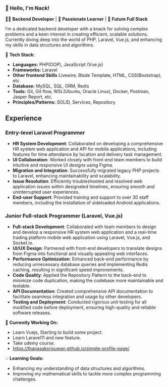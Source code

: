### 👋 Hello, I'm Nack!

👨‍💻 **Backend Developer** | 🌟 **Passionate Learner** | 🚀 **Future Full Stack**

I’m a dedicated backend developer with a knack for solving complex problems and a keen interest in creating efficient, scalable solutions. Currently diving deep into the world of PHP, Laravel, Vue.js, and enhancing my skills in data structures and algorithms.

🔧 **Tech Stack:**
- **Languages:** PHP(OOP), JavaScript (Vue.js)
- **Frameworks:** Laravel
- **Other frontend Skills** Livewire, Blade Template, HTML, CSS(Bootstrap), etc
- **Database:** MySQL, SQL, ORM, Redis
- **Tools:** Git, Git flow, WSL(Ubuntu, Oracle Linux), Docker, Postman, Jasper Report, etc.
- **Principles/Patterns:** SOLID, Services, Repository

## Experience

### Entry-level Laravel Programmer
- **HR System Development**: Collaborated on developing a comprehensive HR system web application and API for mobile applications, including features for time attendance by location and delivery task management.
- **UI Collaboration**: Worked closely with front-end team members to build intuitive and responsive UI designs using Figma.
- **Migration and Integration**: Successfully migrated legacy PHP projects to Laravel, enhancing maintainability and scalability.
- **Issue Resolution**: Efficiently troubleshooted and resolved web application issues within designated timelines, ensuring smooth and uninterrupted user experiences.
- **End-user Support**: Provided training and support to over 30 staff members, including the installation of sideloaded Android applications.

### Junior Full-stack Programmer (Laravel, Vue.js)
- **Full-stack Development**: Collaborated with team members to design and develop a responsive HR system web application and a real-time trading platform mobile web application using Laravel, Vue.js, and Socket.io.
- **UI/UX Design**: Partnered with front-end developers to translate designs from Figma into functional and visually appealing web interfaces.
- **Performance Optimization**: Enhanced back-end performance by reducing unnecessary database queries and implementing Redis caching, resulting in significant speed improvements.
- **Code Quality**: Applied the Repository Pattern to the back-end to minimize code duplication, making the codebase more maintainable and testable.
- **API Documentation**: Created comprehensive API documentation to facilitate seamless integration and usage by other developers.
- **Testing and Deployment**: Conducted rigorous unit testing for all modified code before deployment, ensuring high-quality and reliable software releases.


🎯 **Currently Working On:**
- Learn Vuejs, Starting to build some project.
- Learn Laravel11 and new feature.
- Take udemy course.
- https://thanasaksrisuwan.github.io/simple-profile-page/

💡 **Learning Goals:**
- Enhancing my understanding of data structures and algorithms.
- Improving my mathematical skills to tackle more complex programming challenges.
